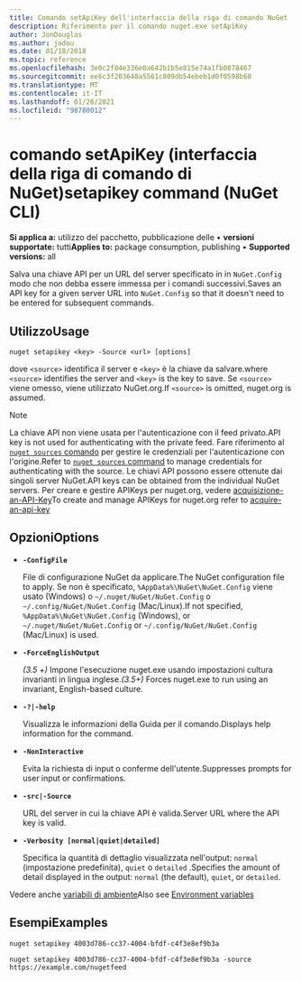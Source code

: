 ```yaml
---
title: Comando setApiKey dell'interfaccia della riga di comando NuGet
description: Riferimento per il comando nuget.exe setApiKey
author: JonDouglas
ms.author: jodou
ms.date: 01/18/2018
ms.topic: reference
ms.openlocfilehash: 3e0c2f84e336e0a642b1b5e815e74a1fb0878467
ms.sourcegitcommit: ee6c3f203648a5561c809db54ebeb1d0f0598b68
ms.translationtype: MT
ms.contentlocale: it-IT
ms.lasthandoff: 01/26/2021
ms.locfileid: "98780012"
---
```

# <a name="setapikey-command-nuget-cli"></a><span data-ttu-id="2f742-103">comando setApiKey (interfaccia della riga di comando di NuGet)</span><span class="sxs-lookup"><span data-stu-id="2f742-103">setapikey command (NuGet CLI)</span></span>

<span data-ttu-id="2f742-104">**Si applica a:** utilizzo del pacchetto, pubblicazione delle &bullet; **versioni supportate:** tutti</span><span class="sxs-lookup"><span data-stu-id="2f742-104">**Applies to:** package consumption, publishing &bullet; **Supported versions:** all</span></span>

<span data-ttu-id="2f742-105">Salva una chiave API per un URL del server specificato in in `NuGet.Config` modo che non debba essere immessa per i comandi successivi.</span><span class="sxs-lookup"><span data-stu-id="2f742-105">Saves an API key for a given server URL into `NuGet.Config` so that it doesn't need to be entered for subsequent commands.</span></span>

## <a name="usage"></a><span data-ttu-id="2f742-106">Utilizzo</span><span class="sxs-lookup"><span data-stu-id="2f742-106">Usage</span></span>

```cli
nuget setapikey <key> -Source <url> [options]
```

<span data-ttu-id="2f742-107">dove `<source>` identifica il server e `<key>` è la chiave da salvare.</span><span class="sxs-lookup"><span data-stu-id="2f742-107">where `<source>` identifies the server and `<key>` is the key to save.</span></span> <span data-ttu-id="2f742-108">Se `<source>` viene omesso, viene utilizzato NuGet.org.</span><span class="sxs-lookup"><span data-stu-id="2f742-108">If `<source>` is omitted, nuget.org is assumed.</span></span> 

> [!NOTE]
> <span data-ttu-id="2f742-109">La chiave API non viene usata per l'autenticazione con il feed privato.</span><span class="sxs-lookup"><span data-stu-id="2f742-109">API key is not used for authenticating with the private feed.</span></span> <span data-ttu-id="2f742-110">Fare riferimento al [ `nuget sources` comando](../cli-reference/cli-ref-sources.md) per gestire le credenziali per l'autenticazione con l'origine.</span><span class="sxs-lookup"><span data-stu-id="2f742-110">Refer to [`nuget sources` command](../cli-reference/cli-ref-sources.md) to manage credentials for authenticating with the source.</span></span>
> <span data-ttu-id="2f742-111">Le chiavi API possono essere ottenute dai singoli server NuGet.</span><span class="sxs-lookup"><span data-stu-id="2f742-111">API keys can be obtained from the individual NuGet servers.</span></span> <span data-ttu-id="2f742-112">Per creare e gestire APIKeys per nuget.org, vedere [acquisizione-an-API-Key](../../nuget-org/scoped-api-keys.md#acquire-an-api-key)</span><span class="sxs-lookup"><span data-stu-id="2f742-112">To create and manage APIKeys for nuget.org refer to [acquire-an-api-key](../../nuget-org/scoped-api-keys.md#acquire-an-api-key)</span></span>

## <a name="options"></a><span data-ttu-id="2f742-113">Opzioni</span><span class="sxs-lookup"><span data-stu-id="2f742-113">Options</span></span>

- **`-ConfigFile`**

  <span data-ttu-id="2f742-114">File di configurazione NuGet da applicare.</span><span class="sxs-lookup"><span data-stu-id="2f742-114">The NuGet configuration file to apply.</span></span> <span data-ttu-id="2f742-115">Se non è specificato, `%AppData%\NuGet\NuGet.Config` viene usato (Windows) o `~/.nuget/NuGet/NuGet.Config` o `~/.config/NuGet/NuGet.Config` (Mac/Linux).</span><span class="sxs-lookup"><span data-stu-id="2f742-115">If not specified, `%AppData%\NuGet\NuGet.Config` (Windows), or `~/.nuget/NuGet/NuGet.Config` or `~/.config/NuGet/NuGet.Config` (Mac/Linux) is used.</span></span>

- **`-ForceEnglishOutput`**

  <span data-ttu-id="2f742-116">*(3.5 +)* Impone l'esecuzione nuget.exe usando impostazioni cultura invarianti in lingua inglese.</span><span class="sxs-lookup"><span data-stu-id="2f742-116">*(3.5+)* Forces nuget.exe to run using an invariant, English-based culture.</span></span>

- **`-?|-help`**

  <span data-ttu-id="2f742-117">Visualizza le informazioni della Guida per il comando.</span><span class="sxs-lookup"><span data-stu-id="2f742-117">Displays help information for the command.</span></span>

- **`-NonInteractive`**

  <span data-ttu-id="2f742-118">Evita la richiesta di input o conferme dell'utente.</span><span class="sxs-lookup"><span data-stu-id="2f742-118">Suppresses prompts for user input or confirmations.</span></span>

- **`-src|-Source`**

  <span data-ttu-id="2f742-119">URL del server in cui la chiave API è valida.</span><span class="sxs-lookup"><span data-stu-id="2f742-119">Server URL where the API key is valid.</span></span>

- **`-Verbosity [normal|quiet|detailed]`**

  <span data-ttu-id="2f742-120">Specifica la quantità di dettaglio visualizzata nell'output: `normal` (impostazione predefinita), `quiet` o `detailed` .</span><span class="sxs-lookup"><span data-stu-id="2f742-120">Specifies the amount of detail displayed in the output: `normal` (the default), `quiet`, or `detailed`.</span></span>

<span data-ttu-id="2f742-121">Vedere anche [variabili di ambiente](cli-ref-environment-variables.md)</span><span class="sxs-lookup"><span data-stu-id="2f742-121">Also see [Environment variables](cli-ref-environment-variables.md)</span></span>

## <a name="examples"></a><span data-ttu-id="2f742-122">Esempi</span><span class="sxs-lookup"><span data-stu-id="2f742-122">Examples</span></span>

```cli
nuget setapikey 4003d786-cc37-4004-bfdf-c4f3e8ef9b3a

nuget setapikey 4003d786-cc37-4004-bfdf-c4f3e8ef9b3a -source https://example.com/nugetfeed
```

